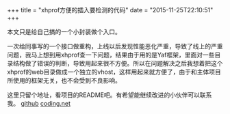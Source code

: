 +++
title  = "xhprof方便的插入要检测的代码"
date = "2015-11-25T22:10:51"
+++


本文只是给自己搞的一个小封装做个入口。

一次给同事写的一个接口做重构，上线以后发现性能恶化严重，导致了线上的严重问题，我马上想到用xhprof查一下问题，结果由于用的是Yaf框架，里面对一些目录结构做了错误的判断，导致用起来很不方便。所以在问题解决之后我想着把这个xhprof的web目录做成一个独立的vhost，这样用起来就方便了，由于和主体项目所使用的框架无关，也不会受到不良影响。

这里只留个地址，看项目的README吧。有希望能继续改进的小伙伴可以联系我。
[github](https://github.com/lovelock/xhprof-web.git)
[coding.net](https://git.coding.net/lovelock/xhprof-web.git)

